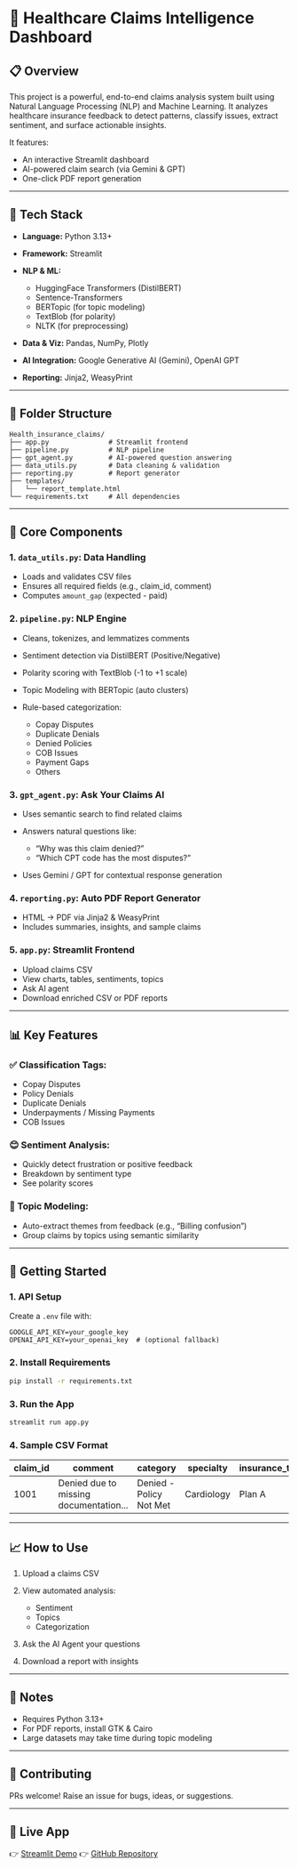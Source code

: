 # 🧠 Healthcare Claims Intelligence Dashboard

## 📋 Overview

This project is a powerful, end-to-end claims analysis system built using Natural Language Processing (NLP) and Machine Learning. It analyzes healthcare insurance feedback to detect patterns, classify issues, extract sentiment, and surface actionable insights.

It features:

* An interactive Streamlit dashboard
* AI-powered claim search (via Gemini & GPT)
* One-click PDF report generation

---

## 🔧 Tech Stack

* **Language:** Python 3.13+
* **Framework:** Streamlit
* **NLP & ML:**

  * HuggingFace Transformers (DistilBERT)
  * Sentence-Transformers
  * BERTopic (for topic modeling)
  * TextBlob (for polarity)
  * NLTK (for preprocessing)
* **Data & Viz:** Pandas, NumPy, Plotly
* **AI Integration:** Google Generative AI (Gemini), OpenAI GPT
* **Reporting:** Jinja2, WeasyPrint

---

## 📁 Folder Structure

```
Health_insurance_claims/
├── app.py               # Streamlit frontend
├── pipeline.py          # NLP pipeline
├── gpt_agent.py         # AI-powered question answering
├── data_utils.py        # Data cleaning & validation
├── reporting.py         # Report generator
├── templates/
│   └── report_template.html
└── requirements.txt     # All dependencies
```

---

## 🧠 Core Components

### 1. `data_utils.py`: Data Handling

* Loads and validates CSV files
* Ensures all required fields (e.g., claim\_id, comment)
* Computes `amount_gap` (expected - paid)

### 2. `pipeline.py`: NLP Engine

* Cleans, tokenizes, and lemmatizes comments
* Sentiment detection via DistilBERT (Positive/Negative)
* Polarity scoring with TextBlob (-1 to +1 scale)
* Topic Modeling with BERTopic (auto clusters)
* Rule-based categorization:

  * Copay Disputes
  * Duplicate Denials
  * Denied Policies
  * COB Issues
  * Payment Gaps
  * Others

### 3. `gpt_agent.py`: Ask Your Claims AI

* Uses semantic search to find related claims
* Answers natural questions like:

  * “Why was this claim denied?”
  * “Which CPT code has the most disputes?”
* Uses Gemini / GPT for contextual response generation

### 4. `reporting.py`: Auto PDF Report Generator

* HTML → PDF via Jinja2 & WeasyPrint
* Includes summaries, insights, and sample claims

### 5. `app.py`: Streamlit Frontend

* Upload claims CSV
* View charts, tables, sentiments, topics
* Ask AI agent
* Download enriched CSV or PDF reports

---

## 📊 Key Features

### ✅ Classification Tags:

* Copay Disputes
* Policy Denials
* Duplicate Denials
* Underpayments / Missing Payments
* COB Issues

### 😊 Sentiment Analysis:

* Quickly detect frustration or positive feedback
* Breakdown by sentiment type
* See polarity scores

### 🧠 Topic Modeling:

* Auto-extract themes from feedback (e.g., “Billing confusion”)
* Group claims by topics using semantic similarity

---

## 🚀 Getting Started

### 1. API Setup

Create a `.env` file with:

```
GOOGLE_API_KEY=your_google_key
OPENAI_API_KEY=your_openai_key  # (optional fallback)
```

### 2. Install Requirements

```bash
pip install -r requirements.txt
```

### 3. Run the App

```bash
streamlit run app.py
```

### 4. Sample CSV Format

| claim\_id | comment                                | category                | specialty  | insurance\_type | cpt\_code | amount\_expected | amount\_paid |
| --------- | -------------------------------------- | ----------------------- | ---------- | --------------- | --------- | ---------------- | ------------ |
| 1001      | Denied due to missing documentation... | Denied - Policy Not Met | Cardiology | Plan A          | 99213     | 150.00           | 0.00         |

---

## 📈 How to Use

1. Upload a claims CSV
2. View automated analysis:

   * Sentiment
   * Topics
   * Categorization
3. Ask the AI Agent your questions
4. Download a report with insights

---

## 🔐 Notes

* Requires Python 3.13+
* For PDF reports, install GTK & Cairo
* Large datasets may take time during topic modeling

---

## 🤝 Contributing

PRs welcome! Raise an issue for bugs, ideas, or suggestions.

---

## 📌 Live App

👉 [Streamlit Demo](https://health-insurance-claims-analyzer.streamlit.app/)
👉 [GitHub Repository](https://github.com/kalluru498/health-claims-analyzer)
